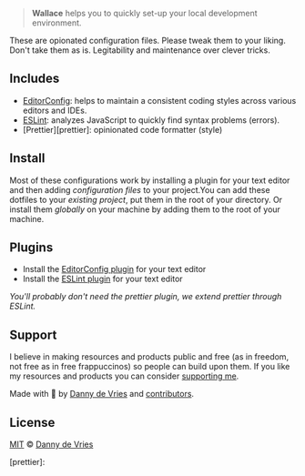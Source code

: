 > **Wallace** helps you to quickly set-up your local development environment.

These are opionated configuration files. Please tweak them to your liking. Don't take them as is. Legitability and maintenance over clever tricks.

## Includes
* [EditorConfig][config]: helps to maintain a consistent coding styles across various editors and IDEs.
* [ESLint][eslint]: analyzes JavaScript to quickly find syntax problems (errors).
* [Prettier][prettier]: opinionated code formatter (style)


## Install
Most of these configurations work by installing a plugin for your text editor and then adding _configuration files_ to your project.You can add these dotfiles to your _existing project_, put them in the root of your directory. Or install them _globally_ on your machine by adding them to the root of your machine.

## Plugins

* Install the [EditorConfig plugin][ediplugin] for your text editor
* Install the [ESLint plugin][esplugin] for your text editor

_You'll probably don't need the prettier plugin, we extend prettier through ESLint._

## Support

I believe in making resources and products public and free (as in freedom, not free as in free frappuccinos) so people can build upon them. If you like my resources and products you can consider [supporting me][support].

Made with 🤍 by [Danny de Vries][author] and [contributors][contributors].

## License

[MIT][license] © [Danny de Vries][author]

[author]: https://github.com/dandevri
[license]: license
[contributors]: https://github.com/voightco/wallace/graphs/contributors
[support]: https://www.dandevri.es/support/
[ediplugin]: https://editorconfig.org/#download
[config]: https://editorconfig.org/
[eslint]: https://eslint.org/
[esplugin]: https://eslint.org/docs/user-guide/integrations
[prettier]: 
